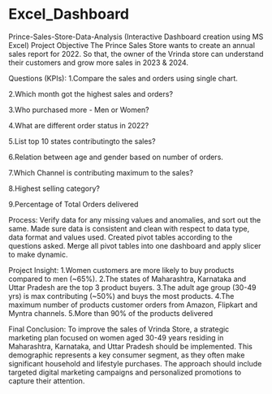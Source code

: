# Excel_Dashboard
Prince-Sales-Store-Data-Analysis (Interactive Dashboard creation using MS Excel)
Project Objective
The Prince Sales Store wants to create an annual sales report for 2022. So that, the owner of the Vrinda store can understand their customers and grow more sales in 2023 & 2024.

Questions (KPIs):
1.Compare the sales and orders using single chart.

2.Which month got the highest sales and orders?

3.Who purchased more - Men or Women?

4.What are different order status in 2022?

5.List top 10 states contributingto the sales?

6.Relation between age and gender based on number of orders.

7.Which Channel is contributing maximum to the sales?

8.Highest selling category?

9.Percentage of Total Orders delivered

Process:
Verify data for any missing values and anomalies, and sort out the same.
Made sure data is consistent and clean with respect to data type, data format and values used.
Created pivot tables according to the questions asked.
Merge all pivot tables into one dashboard and apply slicer to make dynamic.

Project Insight:
1.Women customers are more likely to buy products compared to men (~65%).
2.The states of Maharashtra, Karnataka and Uttar Pradesh are the top 3 product buyers.
3.The adult age group (30-49 yrs) is max contributing (~50%) and buys the most products.
4.The maximum number of products customer orders from Amazon, Flipkart and Myntra channels.
5.More than 90% of the products delivered


Final Conclusion:
To improve the sales of Vrinda Store, a strategic marketing plan focused on women aged 30-49 years residing in Maharashtra, Karnataka, and Uttar Pradesh should be implemented. This demographic represents a key consumer segment, as they often make significant household and lifestyle purchases. The approach should include targeted digital marketing campaigns and personalized promotions to capture their attention.















